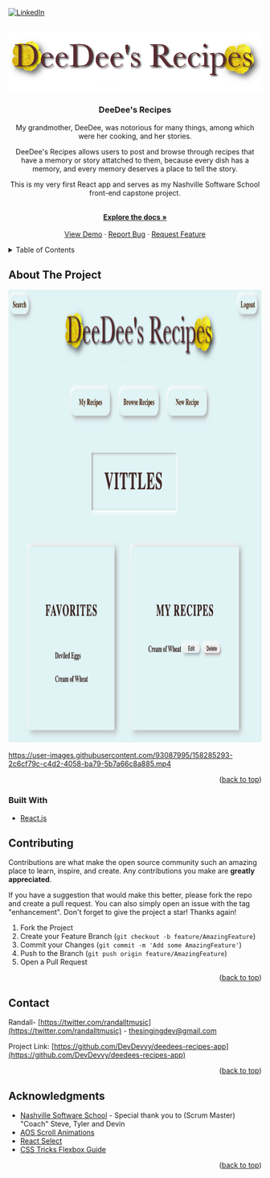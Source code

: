 <div id="top"></div>
<!--
*** Thanks for checking out the Best-README-Template. If you have a suggestion
*** that would make this better, please fork the repo and create a pull request
*** or simply open an issue with the tag "enhancement".
*** Don't forget to give the project a star!
*** Thanks again! Now go create something AMAZING! :D
-->



<!-- PROJECT SHIELDS -->
<!--
*** I'm using markdown "reference style" links for readability.
*** Reference links are enclosed in brackets [ ] instead of parentheses ( ).
*** See the bottom of this document for the declaration of the reference variables
*** for contributors-url, forks-url, etc. This is an optional, concise syntax you may use.
*** https://www.markdownguide.org/basic-syntax/#reference-style-links
-->

[![LinkedIn][linkedin-shield]][linkedin-url]



<!-- PROJECT LOGO -->
<br />
<div align="center">
  <a href="https://github.com/DevDevvy/deedees-recipes-app">
    <img src="images/deedees-recipes-logo.png" alt="Logo" width="800" height="auto">
  </a>

<h3 align="center">DeeDee's Recipes</h3>

  <p align="center">
    My grandmother, DeeDee, was notorious for many things, among which were her cooking, and her stories. 
    <p>DeeDee's Recipes allows users to post and browse through recipes that have a memory or story attatched to them, because every dish has a memory, and every memory deserves a place to tell the story.</p>
  <p>This is my very first React app and serves as my Nashville Software School front-end capstone project.</p>
    <br />
    <a href="https://github.com/DevDevvy/deedees-recipes-app"><strong>Explore the docs »</strong></a>
    <br />
    <br />
    <a href="https://github.com/DevDevvy/deedees-recipes-app">View Demo</a>
    ·
    <a href="https://github.com/DevDevvy/deedees-recipes-app/issues">Report Bug</a>
    ·
    <a href="https://github.com/DevDevvy/deedees-recipes-app/issues">Request Feature</a>
  </p>
</div>



<!-- TABLE OF CONTENTS -->
<details>
  <summary>Table of Contents</summary>
  <ol>
    <li>
      <a href="#about-the-project">About The Project</a>
      <ul>
        <li><a href="#built-with">Built With</a></li>
      </ul>
    </li>
    <li><a href="#contributing">Contributing</a></li>
    <li><a href="#contact">Contact</a></li>
    <li><a href="#acknowledgments">Acknowledgments</a></li>
  </ol>
</details>



<!-- ABOUT THE PROJECT -->
## About The Project
<div align="center">
<img src="images/deedee-screenshot.png" height="900" width="auto"/>
</div>


https://user-images.githubusercontent.com/93087995/158285293-2c6cf79c-c4d2-4058-ba79-5b7a66c8a885.mp4



<p align="right">(<a href="#top">back to top</a>)</p>



### Built With


* [React.js](https://reactjs.org/)

 



<!-- CONTRIBUTING -->
## Contributing

Contributions are what make the open source community such an amazing place to learn, inspire, and create. Any contributions you make are **greatly appreciated**.

If you have a suggestion that would make this better, please fork the repo and create a pull request. You can also simply open an issue with the tag "enhancement".
Don't forget to give the project a star! Thanks again!

1. Fork the Project
2. Create your Feature Branch (`git checkout -b feature/AmazingFeature`)
3. Commit your Changes (`git commit -m 'Add some AmazingFeature'`)
4. Push to the Branch (`git push origin feature/AmazingFeature`)
5. Open a Pull Request

<p align="right">(<a href="#top">back to top</a>)</p>




<!-- CONTACT -->
## Contact

Randall- [https://twitter.com/randalltmusic](https://twitter.com/randalltmusic) - thesingingdev@gmail.com

Project Link: [https://github.com/DevDevvy/deedees-recipes-app](https://github.com/DevDevvy/deedees-recipes-app)

<p align="right">(<a href="#top">back to top</a>)</p>



<!-- ACKNOWLEDGMENTS -->
## Acknowledgments

* [Nashville Software School](https://nashvillesoftwareschool.com/) - Special thank you to (Scrum Master) "Coach" Steve, Tyler and Devin
* [AOS Scroll Animations](https://michalsnik.github.io/aos/)
* [React Select](https://react-select.com/home)
* [CSS Tricks Flexbox Guide]()

<p align="right">(<a href="#top">back to top</a>)</p>



<!-- MARKDOWN LINKS & IMAGES -->
<!-- https://www.markdownguide.org/basic-syntax/#reference-style-links -->

[linkedin-shield]: https://img.shields.io/badge/-LinkedIn-black.svg?style=for-the-badge&logo=linkedin&colorB=555
[linkedin-url]: https://linkedin.com/in/randall-thomas-music/
[product-screenshot]: images/screenshot.png
